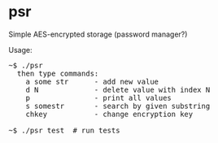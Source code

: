 # psr
Simple AES-encrypted storage (password manager?)

Usage:
<pre>
~$ ./psr
  then type commands:
    a some str      - add new value
    d N             - delete value with index N
    p               - print all values
    s somestr       - search by given substring
    chkey           - change encryption key

~$ ./psr test  # run tests
</pre>
